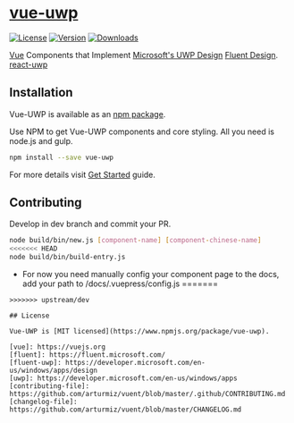 # [vue-uwp](https://github.com/babyeyeFE/vue-uwp.git)

[![License](https://img.shields.io/npm/l/vue-uwp.svg)](https://www.npmjs.com/package/vue-uwp)
[![Version](https://img.shields.io/npm/v/vue-uwp.svg)](https://www.npmjs.com/package/vue-uwp)
[![Downloads](https://img.shields.io/npm/dm/vue-uwp.svg)](https://www.npmjs.com/package/vue-uwp)

[Vue](https://vuejs.org) Components that Implement 
[Microsoft's UWP Design](https://developer.microsoft.com/en-us/windows/apps/design) 
[Fluent Design](https://www.microsoft.com/design/fluent/). 
[react-uwp](https://www.react-uwp.com/) 

## Installation
Vue-UWP is available as an [npm package](https://www.npmjs.org/package/vue-uwp).

Use NPM to get Vue-UWP components and core styling. All you need is node.js and gulp.

``` bash
npm install --save vue-uwp
```

For more details visit [Get Started](./docs/get-started.md) guide.

## Contributing
Develop in dev branch and commit your PR.

``` bash
node build/bin/new.js [component-name] [component-chinese-name]
<<<<<<< HEAD
node build/bin/build-entry.js
```
* For now you need manually config your component page to the docs, add your path to /docs/.vuepress/config.js
=======
```
>>>>>>> upstream/dev

## License

Vue-UWP is [MIT licensed](https://www.npmjs.org/package/vue-uwp).

[vue]: https://vuejs.org
[fluent]: https://fluent.microsoft.com/
[fluent-uwp]: https://developer.microsoft.com/en-us/windows/apps/design
[uwp]: https://developer.microsoft.com/en-us/windows/apps
[contributing-file]: https://github.com/arturmiz/vuent/blob/master/.github/CONTRIBUTING.md
[changelog-file]: https://github.com/arturmiz/vuent/blob/master/CHANGELOG.md
